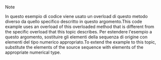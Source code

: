 > [!NOTE]
>  <span data-ttu-id="4ac51-101">In questo esempio di codice viene usato un overload di questo metodo diverso da quello specifico descritto in questo argomento.</span><span class="sxs-lookup"><span data-stu-id="4ac51-101">This code example uses an overload of this overloaded method that is different from the specific overload that this topic describes.</span></span> <span data-ttu-id="4ac51-102">Per estendere l'esempio a questo argomento, sostituire gli elementi della sequenza di origine con elementi del tipo numerico appropriato.</span><span class="sxs-lookup"><span data-stu-id="4ac51-102">To extend the example to this topic, substitute the elements of the source sequence with elements of the appropriate numerical type.</span></span>